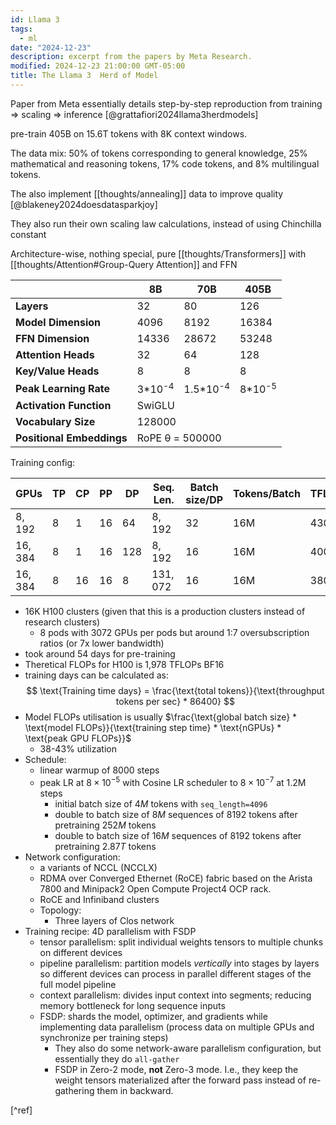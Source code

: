 ```yaml
---
id: Llama 3
tags:
  - ml
date: "2024-12-23"
description: excerpt from the papers by Meta Research.
modified: 2024-12-23 21:00:00 GMT-05:00
title: The Llama 3  Herd of Model
---
```


Paper from Meta essentially details step-by-step reproduction from training => scaling => inference [@grattafiori2024llama3herdmodels]

pre-train 405B on 15.6T tokens with 8K context windows.

The data mix: 50% of tokens corresponding to general knowledge, 25% mathematical and reasoning tokens, 17% code tokens, and 8% multilingual tokens.

The also implement [[thoughts/annealing]] data to improve quality [@blakeney2024doesdatasparkjoy]

They also run their own scaling law calculations, instead of using Chinchilla constant

Architecture-wise, nothing special, pure [[thoughts/Transformers]] with [[thoughts/Attention#Group-Query Attention]] and FFN

<table>
  <thead>
    <tr>
      <th></th>
      <th><strong>8B</strong></th>
      <th><strong>70B</strong></th>
      <th><strong>405B</strong></th>
    </tr>
  </thead>
  <tbody>
    <tr>
      <td><strong>Layers</strong></td>
      <td>32</td>
      <td>80</td>
      <td>126</td>
    </tr>
    <tr>
      <td><strong>Model Dimension</strong></td>
      <td>4096</td>
      <td>8192</td>
      <td>16384</td>
    </tr>
    <tr>
      <td><strong>FFN Dimension</strong></td>
      <td>14336</td>
      <td>28672</td>
      <td>53248</td>
    </tr>
    <tr>
      <td><strong>Attention Heads</strong></td>
      <td>32</td>
      <td>64</td>
      <td>128</td>
    </tr>
    <tr>
      <td><strong>Key/Value Heads</strong></td>
      <td>8</td>
      <td>8</td>
      <td>8</td>
    </tr>
    <tr>
      <td><strong>Peak Learning Rate</strong></td>
      <td>3*10<sup>-4</sup></td>
      <td>1.5*10<sup>-4</sup></td>
      <td>8*10<sup>-5</sup></td>
    </tr>
    <tr>
      <td><strong>Activation Function</strong></td>
      <td colspan="3">SwiGLU</td>
    </tr>
    <tr>
      <td><strong>Vocabulary Size</strong></td>
      <td colspan="3">128000</td>
    </tr>
    <tr>
      <td><strong>Positional Embeddings</strong></td>
      <td colspan="3">RoPE θ = 500000</td>
    </tr>
  </tbody>
</table>

Training config:

| **GPUs**   | **TP** | **CP** | **PP** | **DP** | **Seq. Len.** | **Batch size/DP** | **Tokens/Batch** | **TFLOPs/GPU** | **BF16 MFU** |
| ---------- | ------ | ------ | ------ | ------ | ------------- | ----------------- | ---------------- | -------------- | ------------ |
| $8{,}192$  | $8$    | $1$    | $16$   | $64$   | $8{,}192$     | $32$              | $16\mathrm{M}$   | $430$          | $43\%$       |
| $16{,}384$ | $8$    | $1$    | $16$   | $128$  | $8{,}192$     | $16$              | $16\mathrm{M}$   | $400$          | $41\%$       |
| $16{,}384$ | $8$    | $16$   | $16$   | $8$    | $131{,}072$   | $16$              | $16\mathrm{M}$   | $380$          | $38\%$       |

- 16K H100 clusters (given that this is a production clusters instead of research clusters)
  - 8 pods with 3072 GPUs per pods but around 1:7 oversubscription ratios (or 7x lower bandwidth)
- took around 54 days for pre-training
- Theretical FLOPs for H100 is 1,978 TFLOPs BF16
- training days can be calculated as:
  $$
  \text{Training time days} = \frac{\text{total tokens}}{\text{throughput tokens per sec} * 86400}
  $$
- Model FLOPs utilisation is usually $\frac{\text{global batch size} * \text{model FLOPs}}{\text{training step time} * \text{nGPUs} * \text{peak GPU FLOPs}}$
  - 38-43% utilization
- Schedule:
  - linear warmup of 8000 steps
  - peak LR at $8 \times 10^{-5}$ with Cosine LR scheduler to $8 \times 10^{-7}$ at 1.2M steps
    - initial batch size of $4M$ tokens with `seq_length=4096`
    - double to batch size of $8M$ sequences of 8192 tokens after pretraining $252M$ tokens
    - double to batch size of $16M$ sequences of 8192 tokens after pretraining $2.87T$ tokens
- Network configuration:
  - a variants of NCCL (NCCLX)
  - RDMA over Converged Ethernet (RoCE) fabric based on the Arista 7800 and Minipack2 Open Compute Project4 OCP rack.
  - RoCE and Infiniband clusters
  - Topology:
    - Three layers of Clos network
- Training recipe: 4D parallelism with FSDP
  - tensor parallelism: split individual weights tensors to multiple chunks on different devices
  - pipeline parallelism: partition models _vertically_ into stages by layers so different devices can process in parallel different stages of the full model pipeline
  - context parallelism: divides input context into segments; reducing memory bottleneck for long sequence inputs
  - FSDP: shards the model, optimizer, and gradients while implementing data parallelism (process data on multiple GPUs and synchronize per training steps)
    - They also do some network-aware parallelism configuration, but essentially they do `all-gather`
    - FSDP in Zero-2 mode, **not** Zero-3 mode. I.e., they keep the weight tensors materialized after the forward pass instead of re-gathering them in backward.

[^ref]
